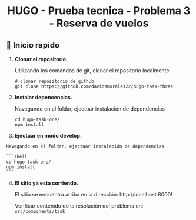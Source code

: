 <h1 align="center">
  HUGO - Prueba tecnica - Problema 3 - Reserva de vuelos
</h1>

## 🚀 Inicio rapido

1.  **Clonar el repositorio.**

    Utilizando los comandos de git, clonar el repositorio localmente.

    ```shell
    # clonar repositorio de github
    git clone https://github.com/davidamorales22/hugo-task-three
    ```

2.  **Instalar depencencias.**

    Navegando en el foldar, ejectuar instalación de dependencias

    ```shell
    cd hugo-task-one/
    npm install
    ```

3.   **Ejectuar en modo develop.**

    Navegando en el foldar, ejectuar instalación de dependencias

    ```shell
    cd hugo-task-one/
    npm install
    ```
4.  **El sitio ya esta corriendo.**

    El sitio se encuentra arriba en la dirección:  http://localhost:8000!

    Verificar contenido de la resolución del problema en: `src/components/task`
